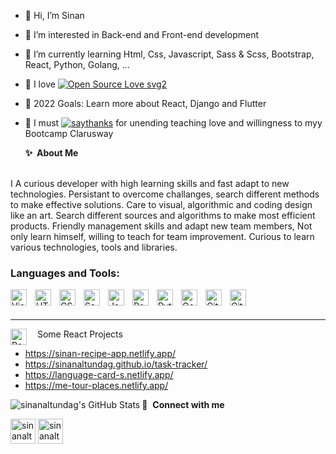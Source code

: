 - 👋 Hi, I’m Sinan
- 👀 I’m interested in Back-end and Front-end development
- 🌱 I’m currently learning Html, Css, Javascript, Sass & Scss, Bootstrap, React, Python, Golang, ...
- 💞️ I love [![Open Source Love svg2](https://badges.frapsoft.com/os/v2/open-source.svg?v=103)](https://github.com/)
- 🥅 2022 Goals: Learn more about React, Django and Flutter
- 👯 I must [![saythanks](https://img.shields.io/badge/say-thanks-ff69b4.svg)](https://www.clarusway.com) for unending teaching love and willingness to myy Bootcamp Clarusway


  <summary><b>✨&nbsp;&nbsp;About&nbsp;Me</b></summary>
  <br/>
I A curious developer with high learning skills and fast adapt to new technologies. Persistant to overcome challanges, search different methods to make effective solutions. Care to visual, algorithmic and coding design like an art.  Search different sources and algorithms to make most efficient products. Friendly management skills and adapt new team members, Not only learn himself, willing to teach for team improvement. Curious to learn various technologies, tools and libraries.  

### Languages and Tools:

<img align="left" alt="Visual Studio Code" width="26px" src="https://cdn.jsdelivr.net/gh/devicons/devicon/icons/vscode/vscode-original.svg" style="padding-right:10px;" />
<img align="left" alt="HTML5" width="26px" src="https://cdn.jsdelivr.net/gh/devicons/devicon/icons/html5/html5-original.svg" style="padding-right:10px;" />
<img align="left" alt="CSS3" width="26px" src="https://cdn.jsdelivr.net/gh/devicons/devicon/icons/css3/css3-original.svg" style="padding-right:10px;" />
<img align="left" alt="Sass" width="26px" src="https://cdn.jsdelivr.net/gh/devicons/devicon/icons/sass/sass-original.svg" style="padding-right:10px;" />
<img align="left" alt="JavaScript" width="26px" src="https://cdn.jsdelivr.net/gh/devicons/devicon/icons/javascript/javascript-original.svg" style="padding-right:10px;" />
<img align="left" alt="React" width="26px" src="https://cdn.jsdelivr.net/gh/devicons/devicon/icons/react/react-original.svg" style="padding-right:10px;" />
<img align="left" alt="Python" width="26px" src="https://cdn.jsdelivr.net/gh/devicons/devicon/icons/python/python-original.svg" style="padding-right:10px;" />
<img align="left" alt="Golang" width="26px" src="https://cdn.jsdelivr.net/gh/devicons/devicon/icons/go/go-original.svg" style="padding-right:10px;" />
<img align="left" alt="Git" width="26px" src="https://cdn.jsdelivr.net/gh/devicons/devicon/icons/git/git-original.svg" style="padding-right:10px;" />
<img align="left" alt="GitHub" width="26px" src="https://user-images.githubusercontent.com/3369400/139447912-e0f43f33-6d9f-45f8-be46-2df5bbc91289.png" style="padding-right:10px;" />

<br />
<br />

---

 <img align="left" alt="React" width="26px" src="https://cdn.jsdelivr.net/gh/devicons/devicon/icons/react/react-original.svg" style="padding-right:10px;" /> &nbsp;Some React Projects 


-	https://sinan-recipe-app.netlify.app/
- https://sinanaltundag.github.io/task-tracker/
-	https://language-card-s.netlify.app/
-	https://me-tour-places.netlify.app/


 <img align="left" alt="sinanaltundag's GitHub Stats" src="https://github-readme-stats.vercel.app/api?username=sinanaltundag&show_icons=true&hide_border=false&title_color=ff652f&icon_color=FFE400&bg_color=09131B&text_color=ffffff&border_color=0c1a25" />

🔗 &nbsp;**Connect with me**
<p align="left">
<a href="https://www.linkedin.com/in/sinan-altundag/" target="blank"><img align="center" src="https://user-images.githubusercontent.com/87491141/161761337-e1fed6bc-f699-49a6-8d96-69f9da804749.png" alt="sinanaltundag" height="40" width="40" /></a>
<a href="mailto:peykani@gmail.com" target="blank"><img align="center" src="https://user-images.githubusercontent.com/87491141/161759914-e0349994-b474-4921-a8b3-1d9baa56d732.png" alt="sinanaltundag" height="40" width="40" /></a>


<!-- 📊 &nbsp;**This week I spent my time on**

![Wwakatime stats](https://github-readme-stats-taupe-two.vercel.app/api/wakatime?username=sinanaltundag&hide_title=true&hide_border=true&langs_count=5&bg_color=00000000&text_color=777)


<details> -->

  
<!---
peykani/peykani is a ✨ special ✨ repository because its `README.md` (this file) appears on your GitHub profile.
You can click the Preview link to take a look at your changes.
--->

